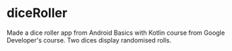 # diceRoller
Made a dice roller app from Android Basics with Kotlin course from Google Developer's course.
Two dices display randomised rolls.